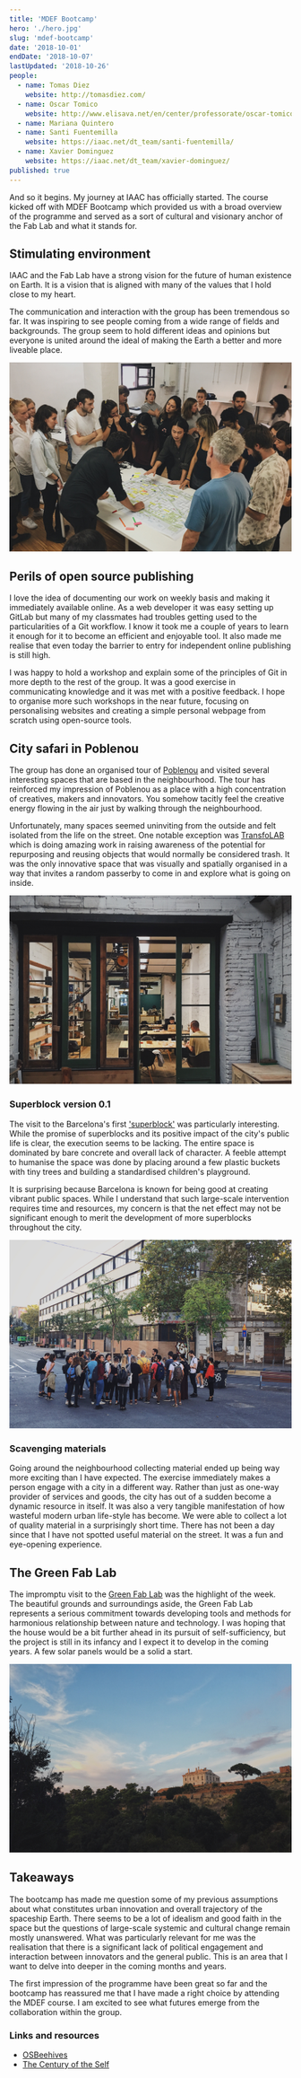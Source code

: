 ```yaml
---
title: 'MDEF Bootcamp'
hero: './hero.jpg'
slug: 'mdef-bootcamp'
date: '2018-10-01'
endDate: '2018-10-07'
lastUpdated: '2018-10-26'
people:
  - name: Tomas Diez
    website: http://tomasdiez.com/
  - name: Oscar Tomico
    website: http://www.elisava.net/en/center/professorate/oscar-tomico-plasencia/
  - name: Mariana Quintero
  - name: Santi Fuentemilla
    website: https://iaac.net/dt_team/santi-fuentemilla/
  - name: Xavier Dominguez
    website: https://iaac.net/dt_team/xavier-dominguez/
published: true
---
```


And so it begins. My journey at IAAC has officially started. The course kicked off with MDEF Bootcamp which provided us with a broad overview of the programme and served as a sort of cultural and visionary anchor of the Fab Lab and what it stands for.

## Stimulating environment

IAAC and the Fab Lab have a strong vision for the future of human existence on Earth. It is a vision that is aligned with many of the values that I hold close to my heart.

The communication and interaction with the group has been tremendous so far. It was inspiring to see people coming from a wide range of fields and backgrounds. The group seem to hold different ideas and opinions but everyone is united around the ideal of making the Earth a better and more liveable place.

![Group discussion](group.jpg 'Group discussion')

## Perils of open source publishing

I love the idea of documenting our work on weekly basis and making it immediately available online. As a web developer it was easy setting up GitLab but many of my classmates had troubles getting used to the particularities of a Git workflow. I know it took me a couple of years to learn it enough for it to become an efficient and enjoyable tool. It also made me realise that even today the barrier to entry for independent online publishing is still high.

I was happy to hold a workshop and explain some of the principles of Git in more depth to the rest of the group. It was a good exercise in communicating knowledge and it was met with a positive feedback. I hope to organise more such workshops in the near future, focusing on personalising websites and creating a simple personal webpage from scratch using open-source tools.

## City safari in Poblenou

The group has done an organised tour of [Poblenou][1] and visited several interesting spaces that are based in the neighbourhood. The tour has reinforced my impression of Poblenou as a place with a high concentration of creatives, makers and innovators. You somehow tacitly feel the creative energy flowing in the air just by walking through the neighbourhood.

Unfortunately, many spaces seemed uninviting from the outside and felt isolated from the life on the street. One notable exception was [TransfoLAB][2] which is doing amazing work in raising awareness of the potential for repurposing and reusing objects that would normally be considered trash. It was the only innovative space that was visually and spatially organised in a way that invites a random passerby to come in and explore what is going on inside.

![TransfoLAB (view from the inside)](transfolab.jpeg 'TransfoLAB (view from the inside)')

### Superblock version 0.1

The visit to the Barcelona's first ['superblock'][3] was particularly interesting. While the promise of superblocks and its positive impact of the city's public life is clear, the execution seems to be lacking. The entire space is dominated by bare concrete and overall lack of character. A feeble attempt to humanise the space was done by placing around a few plastic buckets with tiny trees and building a standardised children's playground.

It is surprising because Barcelona is known for being good at creating vibrant public spaces. While I understand that such large-scale intervention requires time and resources, my concern is that the net effect may not be significant enough to merit the development of more superblocks throughout the city.

![MDEF group standing at the superblock](superblock.jpg 'MDEF group standing at the superblock')

### Scavenging materials

Going around the neighbourhood collecting material ended up being way more exciting than I have expected. The exercise immediately makes a person engage with a city in a different way. Rather than just as one-way provider of services and goods, the city has out of a sudden become a dynamic resource in itself. It was also a very tangible manifestation of how wasteful modern urban life-style has become. We were able to collect a lot of quality material in a surprisingly short time. There has not been a day since that I have not spotted useful material on the street. It was a fun and eye-opening experience.

## The Green Fab Lab

The impromptu visit to the [Green Fab Lab][4] was the highlight of the week. The beautiful grounds and surroundings aside, the Green Fab Lab represents a serious commitment towards developing tools and methods for harmonious relationship between nature and technology. I was hoping that the house would be a bit further ahead in its pursuit of self-sufficiency, but the project is still in its infancy and I expect it to develop in the coming years. A few solar panels would be a solid a start.

![The Green Fab Lab in Valldaura](green-fab-lab.jpeg 'The Green Fab Lab in Valldaura')

## Takeaways

The bootcamp has made me question some of my previous assumptions about what constitutes urban innovation and overall trajectory of the spaceship Earth. There seems to be a lot of idealism and good faith in the space but the questions of large-scale systemic and cultural change remain mostly unanswered. What was particularly relevant for me was the realisation that there is a significant lack of political engagement and interaction between innovators and the general public. This is an area that I want to delve into deeper in the coming months and years.

The first impression of the programme have been great so far and the bootcamp has reassured me that I have made a right choice by attending the MDEF course. I am excited to see what futures emerge from the collaboration within the group.

### Links and resources

- [OSBeehives][5]
- [The Century of the Self][6]

[1]: https://en.wikipedia.org/wiki/El_Poblenou
[2]: https://www.transfolabbcn.com/home
[3]: https://www.theguardian.com/cities/2016/may/17/superblocks-rescue-barcelona-spain-plan-give-streets-back-residents
[4]: http://greenfablab.org/
[5]: https://www.osbeehives.com/
[6]: https://topdocumentaryfilms.com/the-century-of-the-self/
